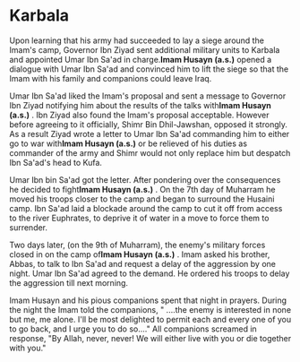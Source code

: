 Karbala
=======

Upon learning that his army had succeeded to lay a siege around the
Imam's camp, Governor Ibn Ziyad sent additional military units to
Karbala and appointed Umar Ibn Sa'ad in charge.**Imam Husayn (a.s.)**
opened a dialogue with Umar Ibn Sa'ad and convinced him to lift the
siege so that the Imam with his family and companions could leave Iraq.

Umar Ibn Sa'ad liked the Imam's proposal and sent a message to Governor
Ibn Ziyad notifying him about the results of the talks with**Imam Husayn
(a.s.)** . Ibn Ziyad also found the Imam's proposal acceptable. However
before agreeing to it officially, Shimr Bin Dhil-Jawshan, opposed it
strongly. As a result Ziyad wrote a letter to Umar Ibn Sa'ad commanding
him to either go to war with**Imam Husayn (a.s.)** or be relieved of his
duties as commander of the army and Shimr would not only replace him but
despatch Ibn Sa'ad's head to Kufa.

Umar Ibn bin Sa'ad got the letter. After pondering over the consequences
he decided to fight**Imam Husayn (a.s.)** . On the 7th day of Muharram
he moved his troops closer to the camp and began to surround the Husaini
camp. Ibn Sa'ad laid a blockade around the camp to cut it off from
access to the river Euphrates, to deprive it of water in a move to force
them to surrender.

Two days later, (on the 9th of Muharram), the enemy's military forces
closed in on the camp of**Imam Husayn (a.s.)** . Imam asked his brother,
Abbas, to talk to Ibn Sa'ad and request a delay of the aggression by one
night. Umar Ibn Sa'ad agreed to the demand. He ordered his troops to
delay the aggression till next morning.

Imam Husayn and his pious companions spent that night in prayers. During
the night the Imam told the companions, " ....the enemy is interested in
none but me, me alone. I'll be most delighted to permit each and every
one of you to go back, and I urge you to do so...." All companions
screamed in response, "By Allah, never, never! We will either live with
you or die together with you."


